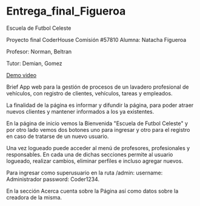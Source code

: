 # Entrega_final_Figueroa
Escuela de Futbol Celeste

Proyecto final CoderHouse Comisión #57810
Alumna: Natacha Figueroa

Profesor: Norman, Beltran

Tutor: Demian, Gomez

[Demo video](https://drive.google.com/file/d/1sm4ez1t7CY7angQCgE5uPnRGSuLSvCb6/view?usp=sharing)

Brief
App web para la gestión de procesos de un lavadero profesional de vehículos, con registro de clientes, vehículos, tareas y empleados.

La finalidad de la página es informar y difundir la página, para poder atraer nuevos clientes y mantener informados a los ya existentes. 

En la página de inicio vemos la Bienvenida "Escuela de Futbol Celeste" y por otro lado vemos dos botones uno para ingresar y otro para el registro en caso de tratarse de un nuevo usuario. 

Una vez logueado puede acceder al menú de profesores, profesionales y responsables. En cada una de dichas secciones permite al usuario logueado, realizar cambios, eliminar perfiles e incluso agregar nuevos. 

Para ingresar como superusuario en la ruta /admin:
username: Administrador password: Coder1234.

En la sección Acerca cuenta sobre la Página así como datos sobre la creadora de la misma. 
